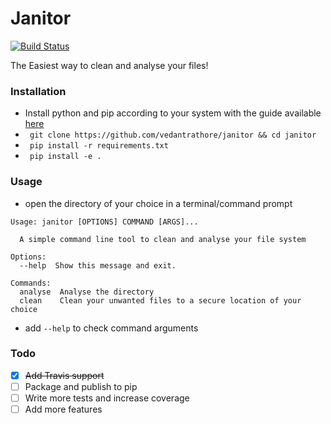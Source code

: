 # Janitor

[![Build Status](https://travis-ci.org/vedantrathore/janitor.svg?branch=master)](https://travis-ci.org/vedantrathore/janitor)

The Easiest way to clean and analyse your files!

### Installation

* Install python and pip according to your system with the guide available [here](http://docs.python-guide.org/en/latest/starting/installation/)
* ` git clone https://github.com/vedantrathore/janitor && cd janitor`
* ` pip install -r requirements.txt`
* ` pip install -e .`

### Usage

* open the directory of your choice in a terminal/command prompt
```
Usage: janitor [OPTIONS] COMMAND [ARGS]...

  A simple command line tool to clean and analyse your file system

Options:
  --help  Show this message and exit.

Commands:
  analyse  Analyse the directory
  clean    Clean your unwanted files to a secure location of your choice
```
* add `--help` to check command arguments

### Todo
- [x] ~~Add Travis support~~
- [ ] Package and publish to pip
- [ ] Write more tests and increase coverage
- [ ] Add more features
